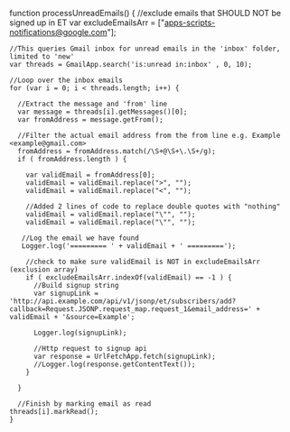 function processUnreadEmails() {
    //exclude emails that SHOULD NOT be signed up in ET
    var excludeEmailsArr = ["apps-scripts-notifications@google.com"];
    
    //This queries Gmail inbox for unread emails in the 'inbox' folder, limited to 'new'
    var threads = GmailApp.search('is:unread in:inbox' , 0, 10);
    
    //Loop over the inbox emails
    for (var i = 0; i < threads.length; i++) { 
    
      //Extract the message and 'from' line
      var message = threads[i].getMessages()[0]; 
      var fromAddress = message.getFrom();
      
      //Filter the actual email address from the from line e.g. Example <example@gmail.com>
      fromAddress = fromAddress.match(/\S+@\S+\.\S+/g);    
      if ( fromAddress.length ) {
       
        var validEmail = fromAddress[0];
        validEmail = validEmail.replace(">", "");
        validEmail = validEmail.replace("<", "");
       
        //Added 2 lines of code to replace double quotes with "nothing"
        validEmail = validEmail.replace("\"", "");
        validEmail = validEmail.replace("\"", "");
                                        
       //Log the email we have found
       Logger.log('========= ' + validEmail + ' =========');
        
        //check to make sure validEmail is NOT in excludeEmailsArr (exclusion array)
        if ( excludeEmailsArr.indexOf(validEmail) == -1 ) {
          //Build signup string
          var signupLink = 'http://api.example.com/api/v1/jsonp/et/subscribers/add?callback=Request.JSONP.request_map.request_1&email_address=' + validEmail + '&source=Example';
          
          Logger.log(signupLink); 
          
          //Http request to signup api
          var response = UrlFetchApp.fetch(signupLink);
          //Logger.log(response.getContentText());
        } 
        
      }
      
      //Finish by marking email as read
    threads[i].markRead();
    }
